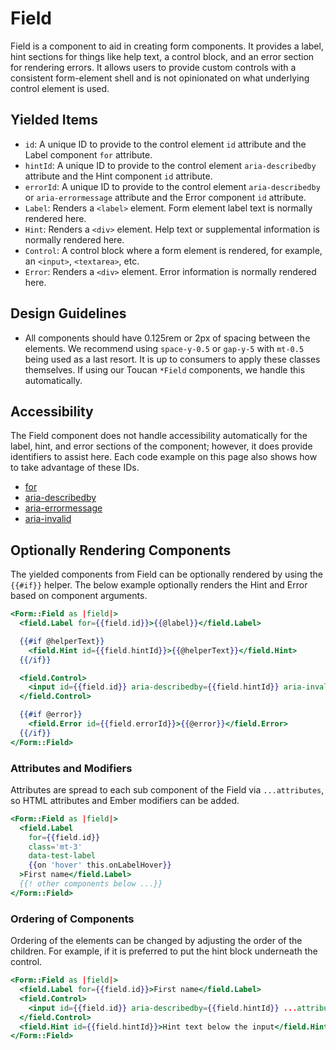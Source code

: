 # Field

Field is a component to aid in creating form components. It provides a label, hint sections for things like help text, a control block, and an error section for rendering errors. It allows users to provide custom controls with a consistent form-element shell and is not opinionated on what underlying control element is used.

## Yielded Items

- `id`: A unique ID to provide to the control element `id` attribute and the Label component `for` attribute.
- `hintId`: A unique ID to provide to the control element `aria-describedby` attribute and the Hint component `id` attribute.
- `errorId`: A unique ID to provide to the control element `aria-describedby` or `aria-errormessage` attribute and the Error component `id` attribute.
- `Label`: Renders a `<label>` element. Form element label text is normally rendered here.
- `Hint`: Renders a `<div>` element. Help text or supplemental information is normally rendered here.
- `Control`: A control block where a form element is rendered, for example, an `<input>`, `<textarea>`, etc.
- `Error`: Renders a `<div>` element. Error information is normally rendered here.

## Design Guidelines

- All components should have 0.125rem or 2px of spacing between the elements. We recommend using `space-y-0.5` or `gap-y-5` with `mt-0.5` being used as a last resort. It is up to consumers to apply these classes themselves. If using our Toucan `*Field` components, we handle this automatically.

## Accessibility

The Field component does not handle accessibility automatically for the label, hint, and error sections of the component; however, it does provide identifiers to assist here. Each code example on this page also shows how to take advantage of these IDs.

- [for](https://developer.mozilla.org/en-US/docs/Web/HTML/Attributes/for)
- [aria-describedby](https://developer.mozilla.org/en-US/docs/Web/Accessibility/ARIA/Attributes/aria-describedby)
- [aria-errormessage](https://developer.mozilla.org/en-US/docs/Web/Accessibility/ARIA/Attributes/aria-errormessage)
- [aria-invalid](https://developer.mozilla.org/en-US/docs/Web/Accessibility/ARIA/Attributes/aria-invalid)

## Optionally Rendering Components

The yielded components from Field can be optionally rendered by using the `{{#if}}` helper. The below example optionally renders the Hint and Error based on component arguments.

```hbs
<Form::Field as |field|>
  <field.Label for={{field.id}}>{{@label}}</field.Label>

  {{#if @helperText}}
    <field.Hint id={{field.hintId}}>{{@helperText}}</field.Hint>
  {{/if}}

  <field.Control>
    <input id={{field.id}} aria-describedby={{field.hintId}} aria-invalid={{if @error "true"}} aria-errormessage={{if @error field.errorId}}class='border-critical bg-blue' ...attributes />
  </field.Control>

  {{#if @error}}
    <field.Error id={{field.errorId}}>{{@error}}</field.Error>
  {{/if}}
</Form::Field>
```

### Attributes and Modifiers

Attributes are spread to each sub component of the Field via `...attributes`, so HTML attributes and Ember modifiers can be added.

```hbs
<Form::Field as |field|>
  <field.Label
    for={{field.id}}
    class='mt-3'
    data-test-label
    {{on 'hover' this.onLabelHover}}
  >First name</field.Label>
  {{! other components below ...}}
</Form::Field>
```

### Ordering of Components

Ordering of the elements can be changed by adjusting the order of the children. For example, if it is preferred to put the hint block underneath the control.

```hbs
<Form::Field as |field|>
  <field.Label for={{field.id}}>First name</field.Label>
  <field.Control>
    <input id={{field.id}} aria-describedby={{field.hintId}} ...attributes />
  </field.Control>
  <field.Hint id={{field.hintId}}>Hint text below the input</field.Hint>
</Form::Field>
```
